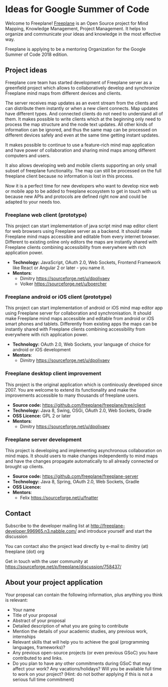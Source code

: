 # Ideas for Google Summer of Code

Welcome to Freeplane!
[Freeplane](https://sourceforge.net/projects/freeplane) is an Open Source project for Mind Mapping, Knowledge Management, Project Management.
It helps to organize and communicate your ideas and knowledge in the most effective way.

Freeplane is applying to be a mentoring Organization for the Google Summer of Code 2018 edition.

## Project ideas

Freeplane core team has started development of Freeplane server as a greenfield project which allows to collaboratively develop and synchronize Freeplane mind maps from different devices and clients.

The server receives map updates as an event stream from the clients and can distribute them instantly or when a new client connects. Map updates have different types. And connected clients do not need to understand all of them. It makes possible to write clients which at the beginning only need to process the map structure and the node text updates. All other kinds of information can be ignored, and thus the same map can be processed on different devices safely and even at the same time getting instant updates.

It makes possible to continue to use a feature-rich mind map application and have power of collaboration and sharing mind maps among different computers and users.

It also allows developing web and mobile clients supporting an only small subset of freeplane functionality. The map can still be processed on the full freeplane client because no information is lost in this process.

Now it is a perfect time for new developers who want to develop nice web or mobile app to be added to freeplane ecosystem to get in touch with us because new APIs and protocols are defined right now and could be adapted to your needs too.

### Freeplane web client (prototype)
This project can start implementation of java script mind map editor client for web browsers using Freeplane server as a backend. It should make Freeplane mind maps accessible and editable from every internet browser. Different to existing online only editors the maps are instantly shared with Freeplane clients combining accessibility from everywhere with rich application power.

  * **Technology:** JavaScript, OAuth 2.0, Web Sockets, Frontend Framework like React or Angular 2 or later - you name it.
  * **Mentors**:
    * Dimitry https://sourceforge.net/u/dpolivaev
    * Volker https://sourceforge.net/u/boercher

### Freeplane android or iOS client (prototype)
This project can start implementation of android or iOS mind map editor app using Freeplane server for collaboration and synchronisation. It should make Freeplane mind maps accessible and editable from android or iOS smart phones and tablets. Differently from existing apps the maps can be instantly shared with Freeplane clients combining accessibility from everywhere with rich application power.

  * **Technology:** OAuth 2.0, Web Sockets, your language of choice for android or iOS development
  * **Mentors**:
    * Dimitry https://sourceforge.net/u/dpolivaev


### Freeplane desktop client improvement
This project is the original application which is continiously developed since 2007. You are welcome to extend its functionality and make the improvements accessible to many thousands of freeplane users.

  * **Source code:**  https://github.com/freeplane/freeplane/tree/client
  * **Technology:** Java 8, Swing, OSGi, OAuth 2.0, Web Sockets, Gradle
  * **OSS Licence:** GPL 2 or later
  * **Mentors**:
    * Dimitry https://sourceforge.net/u/dpolivaev

### Freeplane server development
This project is developing and implementing asynchronous collaboration on mind maps. It should users to make changes independently to mind maps and have the changes propagate automatically to all already connected or brought up clients.

  * **Source code:**  https://github.com/freeplane/freeplane-server
  * **Technology:** Java 8, Spring, OAuth 2.0, Web Sockets, Gradle
  * **OSS Licence:**
  * **Mentors**:
    * Felix https://sourceforge.net/u/fnatter


## Contact

Subscribe to the developer mailing list at http://freeplane-developer.996965.n3.nabble.com/ and introduce yourself and start the discussion

You can contact also the project lead directly by e-mail to dimitry (at) freeplane (dot) org

Get in touch with the user community at https://sourceforge.net/p/freeplane/discussion/758437/


## About your project application

Your proposal can contain the following information, plus anything you think is relevant:

* Your name
* Title of your proposal
* Abstract of your proposal
* Detailed description of what you are going to contribute
* Mention the details of your academic studies, any previous work, internships
* Relevant skills that will help you to achieve the goal (programming languages, frameworks)?
* Any previous open-source projects (or even previous GSoC) you have contributed to and links.
* Do you plan to have any other commitments during GSoC that may affect your work? Any vacations/holidays? Will you be available full time to work on your project? (Hint: do not bother applying if this is not a serious full time commitment)
